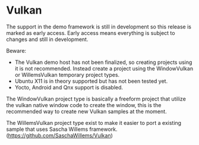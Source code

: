 Vulkan 
======

The support in the demo framework is still in development so this release is marked as early access.
Early access means everything is subject to changes and still in development. 

Beware:
- The Vulkan demo host has not been finalized, so creating projects using it is not recommended.
  Instead create a project using the WindowVulkan or WillemsVulkan temporary project types.
- Ubuntu X11 is in theory supported but has not been tested yet.
- Yocto, Android and Qnx support is disabled.
  
The WindowVulkan project type is basically a freeform project that utilize the vulkan native window code 
to create the window, this is the recommended way to create new Vulkan samples at the moment.

The WillemsVulkan project type exist to make it easier to port a existing sample that uses Sascha Willems
framework. (https://github.com/SaschaWillems/Vulkan)
